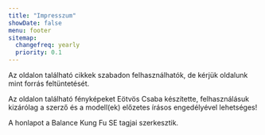 ```yaml
---
title: "Impresszum"
showDate: false
menu: footer
sitemap:
  changefreq: yearly
  priority: 0.1
---
```


Az oldalon található cikkek szabadon felhasználhatók, de kérjük oldalunk mint forrás feltüntetését.

Az oldalon található fényképeket Eötvös Csaba készítette, felhasználásuk kizárólag a szerző és a modell(ek) előzetes írásos engedélyével lehetséges!

A honlapot a Balance Kung Fu SE tagjai szerkesztik.
